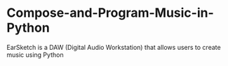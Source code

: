 # Compose-and-Program-Music-in-Python
EarSketch is a DAW (Digital Audio Workstation) that allows users to create music using Python
